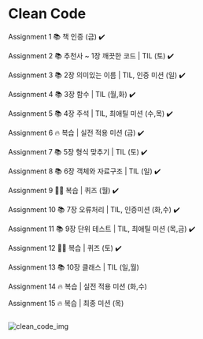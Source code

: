 # Clean Code

Assignment 1   📚 책 인증 (금) ✔️

Assignment 2   📚 추천사 ~ 1장 깨끗한 코드 | TIL (토) ✔️

Assignment 3   📚 2장 의미있는 이름 | TIL, 인증 미션 (일) ✔️

Assignment 4   📚 3장 함수 | TIL (월,화) ✔️

Assignment 5   📚 4장 주석 | TIL, 최애틸 미션 (수,목) ✔️


Assignment 6   🔥 복습 | 실전 적용 미션 (금) ✔️

Assignment 7   📚 5장 형식 맞추기 | TIL (토) ✔️

Assignment 8   📚 6장 객체와 자료구조 | TIL (일) ✔️

Assignment 9   🙋🏻 복습 | 퀴즈 (월) ✔️

Assignment 10  📚 7장 오류처리 | TIL, 인증미션 (화,수) ✔️

Assignment 11  📚 9장 단위 테스트 | TIL, 최애틸 미션 (목,금) ✔️


Assignment 12  🙋🏻 복습 | 퀴즈 (토) ✔️

Assignment 13  📚 10장 클래스 | TIL (일,월)

Assignment 14  🔥 복습 | 실전 적용 미션 (화,수)

Assignment 15  🔥 복습 | 최종 미션 (목)

## 
![clean_code_img](https://github.com/chunjr1/clean_code/assets/37570034/e79e87dd-7077-4be8-96af-d09ccb0b9ac2)
